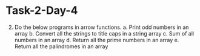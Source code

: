 # Task-2-Day-4
2. Do the below programs in arrow functions.
  a. Print odd numbers in an array
  b. Convert all the strings to title caps in a string array
  c. Sum of all numbers in an array
  d. Return all the prime numbers in an array
  e. Return all the palindromes in an array
